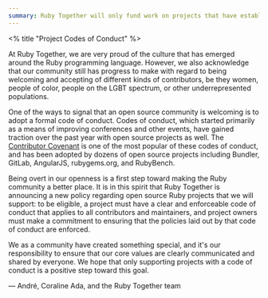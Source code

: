 ```yaml
---
summary: Ruby Together will only fund work on projects that have established and enforce a code of conduct.
---
```

<% title "Project Codes of Conduct" %>

At Ruby Together, we are very proud of the culture that has emerged around the Ruby programming language. However, we also acknowledge that our community still has progress to make with regard to being welcoming and accepting of different kinds of contributors, be they women, people of color, people on the LGBT spectrum, or other underrepresented populations.

One of the ways to signal that an open source community is welcoming is to adopt a formal code of conduct. Codes of conduct, which started primarily as a means of improving conferences and other events, have gained traction over the past year with open source projects as well. The [Contributor Covenant](http://contributor-covenant.org) is one of the most popular of these codes of conduct, and has been adopted by dozens of open source projects including Bundler, GitLab, AngularJS, rubygems.org, and RubyBench.

Being overt in our openness is a first step toward making the Ruby community a better place. It is in this spirit that Ruby Together is announcing a new policy regarding open source Ruby projects that we will support: to be eligible, a project must have a clear and enforceable code of conduct that applies to all contributors and maintainers, and project owners must make a commitment to ensuring that the policies laid out by that code of conduct are enforced.

We as a community have created something special, and it's our responsibility to ensure that our core values are clearly communicated and shared by everyone. We hope that only supporting projects with a code of conduct is a positive step toward this goal.

— André, Coraline Ada, and the Ruby Together team